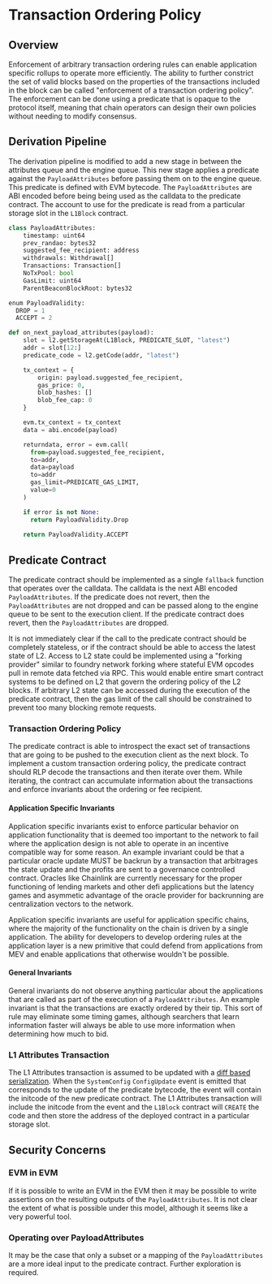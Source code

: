 # Transaction Ordering Policy

## Overview

Enforcement of arbitrary transaction ordering rules can enable application specific rollups
to operate more efficiently. The ability to further constrict the set of valid blocks
based on the properties of the transactions included in the block can be called
"enforcement of a transaction ordering policy". The enforcement can be done using a
predicate that is opaque to the protocol itself, meaning that chain operators can
design their own policies without needing to modify consensus.

## Derivation Pipeline

The derivation pipeline is modified to add a new stage in between the attributes queue and
the engine queue. This new stage applies a predicate against the `PayloadAttributes` before passing
them on to the engine queue. This predicate is defined with EVM bytecode. The `PayloadAttributes`
are ABI encoded before being being used as the calldata to the predicate contract. The account
to use for the predicate is read from a particular storage slot in the `L1Block` contract.

```python
class PayloadAttributes:
    timestamp: uint64
    prev_randao: bytes32
    suggested_fee_recipient: address
    withdrawals: Withdrawal[]
    Transactions: Transaction[]
    NoTxPool: bool
    GasLimit: uint64
    ParentBeaconBlockRoot: bytes32

enum PayloadValidity:
  DROP = 1
  ACCEPT = 2

def on_next_payload_attributes(payload):
    slot = l2.getStorageAt(L1Block, PREDICATE_SLOT, "latest")
    addr = slot[12:]
    predicate_code = l2.getCode(addr, "latest")

    tx_context = {
        origin: payload.suggested_fee_recipient,
        gas_price: 0,
        blob_hashes: []
        blob_fee_cap: 0
    }

    evm.tx_context = tx_context
    data = abi.encode(payload)

    returndata, error = evm.call(
      from=payload.suggested_fee_recipient,
      to=addr,
      data=payload
      to=addr
      gas_limit=PREDICATE_GAS_LIMIT,
      value=0
    )

    if error is not None:
      return PayloadValidity.Drop
      
    return PayloadValidity.ACCEPT
```

## Predicate Contract

The predicate contract should be implemented as a single `fallback` function that operates over the calldata.
The calldata is the next ABI encoded `PayloadAttributes`. If the predicate does not revert, then the `PayloadAttributes`
are not dropped and can be passed along to the engine queue to be sent to the execution client. If the predicate contract
does revert, then the `PayloadAttributes` are dropped.

It is not immediately clear if the call to the predicate contract should be completely stateless, or if the contract should
be able to access the latest state of L2. Access to L2 state could be implemented using a "forking provider" similar to foundry
network forking where stateful EVM opcodes pull in remote data fetched via RPC. This would enable entire smart contract systems
to be defined on L2 that govern the ordering policy of the L2 blocks. If arbitrary L2 state can be accessed during the execution
of the predicate contract, then the gas limit of the call should be constrained to prevent too many blocking remote requests.

### Transaction Ordering Policy

The predicate contract is able to introspect the exact set of transactions that are going to be pushed to the
execution client as the next block. To implement a custom transaction ordering policy, the predicate contract
should RLP decode the transactions and then iterate over them. While iterating, the contract can accumulate
information about the transactions and enforce invariants about the ordering or fee recipient.

#### Application Specific Invariants

Application specific invariants exist to enforce particular behavior on application functionality that is deemed too important to
the network to fail where the application design is not able to operate in an incentive compatible way for some reason.
An example invariant could be that a particular oracle update MUST be backrun by a transaction that arbitrages the state update
and the profits are sent to a governance controlled contract. Oracles like Chainlink are currently necessary for the proper functioning
of lending markets and other defi applications but the latency games and asymmetic advantage of the oracle provider for backrunning
are centralization vectors to the network.

Application specific invariants are useful for application specific chains, where the majority of the functionality on the
chain is driven by a single application. The ability for developers to develop ordering rules at the application layer
is a new primitive that could defend from applications from MEV and enable applications that otherwise wouldn't be possible.

#### General Invariants

General invariants do not observe anything particular about the applications that are called as part of the
execution of a `PayloadAttributes`. An example invariant is that the transactions are exactly ordered by
their tip. This sort of rule may eliminate some timing games, although searchers that learn information faster
will always be able to use more information when determining how much to bid.

### L1 Attributes Transaction

The L1 Attributes transaction is assumed to be updated with a [diff based serialization](https://github.com/ethereum-optimism/specs/pulls/13).
When the `SystemConfig` `ConfigUpdate` event is emitted that corresponds to the update of the predicate
bytecode, the event will contain the initcode of the new predicate contract. The L1 Attributes transaction
will include the initcode from the event and the `L1Block` contract will `CREATE` the code and then
store the address of the deployed contract in a particular storage slot.

## Security Concerns

### EVM in EVM

If it is possible to write an EVM in the EVM then it may be possible to write assertions on the 
resulting outputs of the `PayloadAttributes`. It is not clear the extent of what is possible
under this model, although it seems like a very powerful tool.

### Operating over PayloadAttributes

It may be the case that only a subset or a mapping of the `PayloadAttributes` are a more ideal input to
the predicate contract. Further exploration is required.
